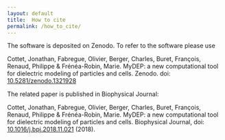 ```yaml
---
layout: default
title:  How to cite
permalink: /how_to_cite/
---
```


  <!-- Old -->   
<!--<p>The software is deposited on Zenodo. To refer to the software please use</p>--> 

<!--<p>Jonathan Cottet, Olivier Fabregue, Charles Berger, Francois Buret, Philippe Renaud, & Marie Frénéa-Robin. (2018, July 26). MyDEP: a new computational tool for dielectric modeling of particles and cells (Version v1.0.0). Zenodo. http://doi.org/10.5281/zenodo.1321929</p>--> 

<!--<p>The related paper is currently under submission in a Journal.</p>--> 

<p>The software is deposited on Zenodo. To refer to the software please use</p>

<p>Cottet, Jonathan, Fabregue, Olivier, Berger, Charles, Buret, François, Renaud, Philippe & Frénéa-Robin, Marie. MyDEP: a new computational tool for dielectric modeling of particles and cells. Zenodo. doi: <a href="http://doi.org/10.5281/zenodo.1321928">10.5281/zenodo.1321928</a></p>

<p>The related paper is published in Biophysical Journal:</p>

<p>Cottet, Jonathan, Fabregue, Olivier, Berger, Charles, Buret, François, Renaud, Philippe & Frénéa-Robin, Marie. MyDEP: a new computational tool for dielectric modeling of particles and cells. Biophysical Journal, doi: <a href="http://doi.org/10.1016/j.bpj.2018.11.021">10.1016/j.bpj.2018.11.021</a> (2018).</p>
